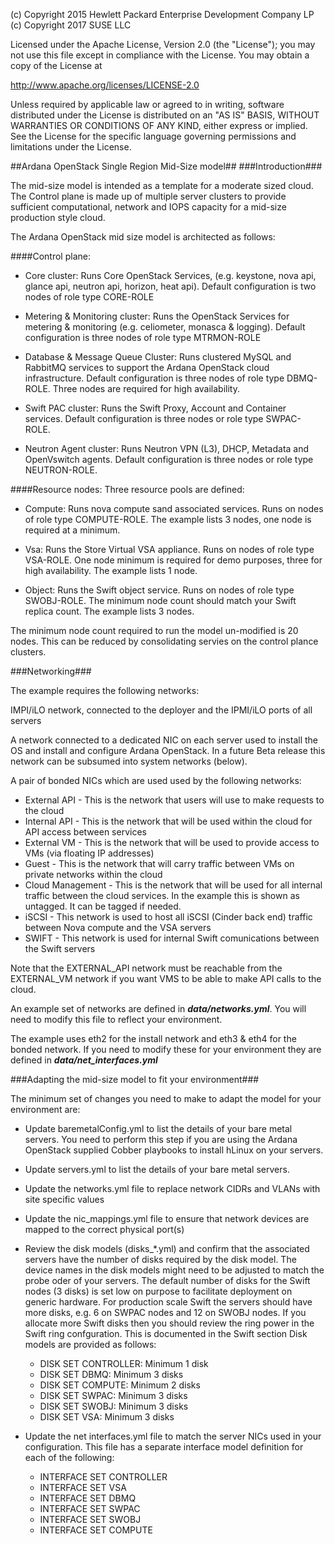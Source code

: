 
(c) Copyright 2015 Hewlett Packard Enterprise Development Company LP
(c) Copyright 2017 SUSE LLC

Licensed under the Apache License, Version 2.0 (the "License"); you may
not use this file except in compliance with the License. You may obtain
a copy of the License at

http://www.apache.org/licenses/LICENSE-2.0

Unless required by applicable law or agreed to in writing, software
distributed under the License is distributed on an "AS IS" BASIS, WITHOUT
WARRANTIES OR CONDITIONS OF ANY KIND, either express or implied. See the
License for the specific language governing permissions and limitations
under the License.


##Ardana OpenStack Single Region Mid-Size model##
###Introduction###

The mid-size model is intended as a template for a moderate sized cloud. The Control plane is made up of multiple server clusters to provide sufficient computational, network and IOPS capacity for a mid-size production style cloud.

The Ardana OpenStack mid size model is architected as follows:

####Control plane:

  - Core cluster: Runs Core OpenStack Services, (e.g. keystone, nova api, glance api, neutron api, horizon, heat api). Default configuration is two nodes of role type CORE-ROLE

  - Metering & Monitoring cluster: Runs the OpenStack Services for metering & monitoring (e.g. celiometer, monasca & logging). Default configuration is three nodes of role type MTRMON-ROLE

  - Database & Message Queue Cluster: Runs clustered MySQL and RabbitMQ services to support the Ardana OpenStack cloud infrastructure. Default configuration is three nodes of role type DBMQ-ROLE. Three nodes are required for high availability.

  - Swift PAC cluster: Runs the Swift Proxy, Account and Container services. Default configuration is three nodes or role type SWPAC-ROLE.
  - Neutron Agent cluster: Runs Neutron VPN (L3), DHCP, Metadata and OpenVswitch agents. Default configuration is three nodes or role type NEUTRON-ROLE.

####Resource nodes: Three resource pools are defined:

  - Compute: Runs nova compute sand associated services. Runs on nodes of role type COMPUTE-ROLE. The example lists 3 nodes, one node is required at a minimum.

  - Vsa: Runs the Store Virtual VSA appliance. Runs on nodes of role type VSA-ROLE. One node minimum is required for demo purposes, three for high availability. The example lists 1 node.

  - Object: Runs the Swift object service. Runs on nodes of role type SWOBJ-ROLE. The minimum node count should match your Swift replica count. The example lists 3 nodes.



The minimum node count required to run the model un-modified is 20 nodes. This can be reduced by consolidating servies on the control plance clusters.

###Networking###

The example requires the following networks:

IMPI/iLO network, connected to the deployer and the IPMI/iLO ports of all servers

A network connected to a dedicated NIC on each server used to install the OS and install and configure Ardana OpenStack. In a future Beta release this network can be subsumed into system networks (below).

A pair of bonded NICs which are used used by the following networks:

- External API - This is the network that users will use to make requests to the cloud
- Internal API - This is the network that will be used within the cloud for API access between services
- External VM - This is the network that will be used to provide access to VMs (via floating IP addresses)
- Guest - This is the network that will carry traffic between VMs on private networks within the cloud
- Cloud Management - This is the network that will be used for all internal traffic between the cloud services. In the example this is shown as untagged. It can be tagged if needed.
- iSCSI - This network is used to host all iSCSI (Cinder back end) traffic between Nova compute and the VSA servers
- SWIFT - This network is used for internal Swift comunications between the Swift servers

Note that the EXTERNAL\_API network must be reachable from the EXTERNAL\_VM network if you want VMS to be able to make  API calls to the cloud.

An example set of networks are defined in ***data/networks.yml***.    You will need to modify this file to reflect your environment.

The example uses eth2 for the install network and eth3 & eth4 for the bonded network.   If you need to modify these
for your environment they are defined in ***data/net_interfaces.yml***

###Adapting the mid-size model to fit your environment###

The minimum set of changes you need to make to adapt the model for your environment are:

- Update baremetalConfig.yml to list the details of your bare metal servers. You need to perform this step if you are using the Ardana OpenStack supplied Cobber playbooks to install hLinux on your servers.

- Update servers.yml to list the details of your bare metal servers.

- Update the networks.yml file to replace network CIDRs and VLANs with site specific values

- Update the nic_mappings.yml file to ensure that network devices are mapped to the correct physical port(s)

- Review the disk models (disks_*.yml) and confirm that the associated
    servers have the number of disks required by the disk model. The device
    names in the disk models might need to be adjusted to match the probe oder
    of your servers.
The default number of disks for the Swift nodes (3 disks) is set low on purpose to facilitate deployment on generic hardware. For production scale Swift the servers should have more disks, e.g. 6 on SWPAC nodes and 12 on SWOBJ nodes. If you allocate more Swift disks then you should review the ring power in the Swift ring confguration. This is documented in the Swift section
Disk models are provided as follows:

  - DISK SET CONTROLLER: Minimum 1 disk
  - DISK SET DBMQ: Minimum 3 disks
  - DISK SET COMPUTE: Minimum 2 disks
  - DISK SET SWPAC: Minimum 3 disks
  - DISK SET SWOBJ: Minimum 3 disks
  - DISK SET VSA: Minimum 3 disks



- Update the net interfaces.yml file to match the server NICs used in your configuration. This file has a separate interface model definition for each of the following:

  - INTERFACE SET CONTROLLER
  - INTERFACE SET VSA
  - INTERFACE SET DBMQ
  - INTERFACE SET SWPAC
  - INTERFACE SET SWOBJ
  - INTERFACE SET COMPUTE

